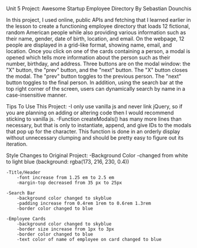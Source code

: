 Unit 5 Project: Awesome Startup Employee Directory
By Sebastian Dounchis

In this project, I used online, public APIs and fetching that I learned earlier in the lesson to create a functioning employee directory that loads 12 fictional, random American people while also providing various information such as their name, gender, date of birth, location, and email. On the webpage, 12 people are displayed in a grid-like format, showing name, email, and location. Once you click on one of the cards containing a person, a modal is opened which tells more information about the person such as their number, birthday, and address. Three buttons are on the modal window: the "X" button, the "prev" button, and the "next" button. The "X" button closes the modal. The "prev" button toggles to the previous person. The "next" button toggles to the final person. In addition, using the search bar at the top right corner of the screen, users can dynamically search by name in a case-insensitive manner.

Tips To Use This Project:
    -I only use vanilla js and never link jQuery, so if you are planning on adding or altering code then I would recommend sticking to vanilla js.
    -Function createModals() has many more lines than necessary, but that is only to instantiate, append, and give IDs to the modals that pop up for the character. This function is done in an orderly display without unnecessary clumping and should be pretty easy to figure out its iteration.

Style Changes to Original Project:
    -Background Color
        -changed from white to light blue (background: rgba(173, 216, 230, 0.4))

    -Title/Header
        -font increase from 1.25 em to 2.5 em
        -margin-top decreased from 35 px to 25px

    -Search Bar
        -background color changed to skyblue
        -padding increase from 0.4rem 1rem to 0.6rem 1.3rem
        -border color changed to blue
    
    -Employee Cards
        -background color changed to skyblue
        -border size increase from 1px to 3px
        -border color changed to blue
        -text color of name of employee on card changed to blue

